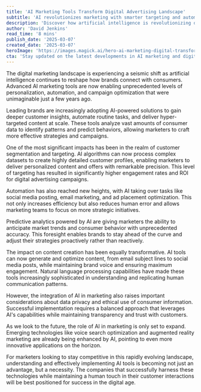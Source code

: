 ```yaml
---
title: 'AI Marketing Tools Transform Digital Advertising Landscape'
subtitle: 'AI revolutionizes marketing with smarter targeting and automation'
description: 'Discover how artificial intelligence is revolutionizing digital marketing through advanced personalization, automation, and predictive analytics. Learn how leading brands are leveraging AI tools to transform their marketing strategies and achieve unprecedented results.'
author: 'David Jenkins'
read_time: '8 mins'
publish_date: '2025-03-07'
created_date: '2025-03-07'
heroImage: 'https://images.magick.ai/hero-ai-marketing-digital-transformation.jpg'
cta: 'Stay updated on the latest developments in AI marketing and digital transformation by following us on LinkedIn. Join our community of forward-thinking marketers and technology enthusiasts!'
---
```


The digital marketing landscape is experiencing a seismic shift as artificial intelligence continues to reshape how brands connect with consumers. Advanced AI marketing tools are now enabling unprecedented levels of personalization, automation, and campaign optimization that were unimaginable just a few years ago.

Leading brands are increasingly adopting AI-powered solutions to gain deeper customer insights, automate routine tasks, and deliver hyper-targeted content at scale. These tools analyze vast amounts of consumer data to identify patterns and predict behaviors, allowing marketers to craft more effective strategies and campaigns.

One of the most significant impacts has been in the realm of customer segmentation and targeting. AI algorithms can now process complex datasets to create highly detailed customer profiles, enabling marketers to deliver personalized content and offers with remarkable precision. This level of targeting has resulted in significantly higher engagement rates and ROI for digital advertising campaigns.

Automation has also reached new heights, with AI taking over tasks like social media posting, email marketing, and ad placement optimization. This not only increases efficiency but also reduces human error and allows marketing teams to focus on more strategic initiatives.

Predictive analytics powered by AI are giving marketers the ability to anticipate market trends and consumer behavior with unprecedented accuracy. This foresight enables brands to stay ahead of the curve and adjust their strategies proactively rather than reactively.

The impact on content creation has been equally transformative. AI tools can now generate and optimize content, from email subject lines to social media posts, while maintaining brand voice and ensuring maximum engagement. Natural language processing capabilities have made these tools increasingly sophisticated in understanding and replicating human communication patterns.

However, the integration of AI in marketing also raises important considerations about data privacy and ethical use of consumer information. Successful implementation requires a balanced approach that leverages AI's capabilities while maintaining transparency and trust with customers.

As we look to the future, the role of AI in marketing is only set to expand. Emerging technologies like voice search optimization and augmented reality marketing are already being enhanced by AI, pointing to even more innovative applications on the horizon.

For marketers looking to stay competitive in this rapidly evolving landscape, understanding and effectively implementing AI tools is becoming not just an advantage, but a necessity. The companies that successfully harness these technologies while maintaining a human touch in their customer interactions will be best positioned for success in the digital age.